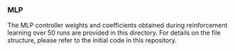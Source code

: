 ### MLP
The MLP controller weights and coefficients obtained during reinforcement learning over 50 runs are provided in this directory. For details on the file structure, please refer to the initial code in this repository.
